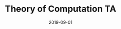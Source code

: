 ---
title: "Theory of Computation TA"
collection: teaching
type: "Undergraduate course"
permalink: /teaching/2018-UConn-3502
venue: "University of Connecticut, Department of EECS"
date: "2019-09-01"
location: "Storrs, CT"
---